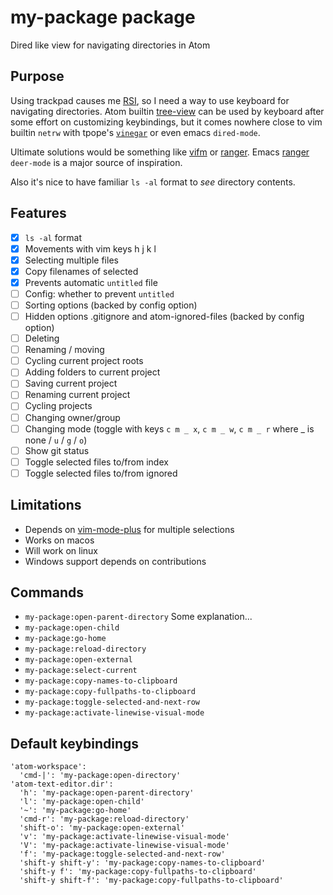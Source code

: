 # my-package package

Dired like view for navigating directories in Atom

## Purpose

Using trackpad causes me [RSI](https://en.wikipedia.org/wiki/Repetitive_strain_injury),
so I need a way to use keyboard for navigating directories.
Atom builtin [tree-view](https://github.com/atom/tree-view) can be used by keyboard
after some effort on customizing keybindings,
but it comes nowhere close to vim builtin
`netrw` with tpope's [`vinegar`](https://github.com/tpope/vim-vinegar)
or even emacs `dired-mode`.

Ultimate solutions would be something like [vifm](https://vifm.info/) or
[ranger](https://ranger.github.io/).
Emacs [ranger](https://github.com/ralesi/ranger.el) `deer-mode` is a major source of inspiration.

Also it's nice to have familiar `ls -al` format to _see_ directory contents.

## Features

- [x] `ls -al` format
- [x] Movements with vim keys h j k l
- [x] Selecting multiple files
- [x] Copy filenames of selected
- [x] Prevents automatic `untitled` file
- [ ] Config: whether to prevent `untitled`
- [ ] Sorting options (backed by config option)
- [ ] Hidden options .gitignore and atom-ignored-files (backed by config option)
- [ ] Deleting
- [ ] Renaming / moving
- [ ] Cycling current project roots
- [ ] Adding folders to current project
- [ ] Saving current project
- [ ] Renaming current project
- [ ] Cycling projects
- [ ] Changing owner/group
- [ ] Changing mode (toggle with keys `c m _ x`, `c m _ w`, `c m _ r` where \_ is none / `u` / `g` / `o`)
- [ ] Show git status
- [ ] Toggle selected files to/from index
- [ ] Toggle selected files to/from ignored

## Limitations

- Depends on [vim-mode-plus](https://github.com/t9md/atom-vim-mode-plus) for multiple selections
- Works on macos
- Will work on linux
- Windows support depends on contributions

## Commands

- `my-package:open-parent-directory`
   Some explanation...
- `my-package:open-child`
- `my-package:go-home`
- `my-package:reload-directory`
- `my-package:open-external`
- `my-package:select-current`
- `my-package:copy-names-to-clipboard`
- `my-package:copy-fullpaths-to-clipboard`
- `my-package:toggle-selected-and-next-row`
- `my-package:activate-linewise-visual-mode`

## Default keybindings

    'atom-workspace':
      'cmd-|': 'my-package:open-directory'
    'atom-text-editor.dir':
      'h': 'my-package:open-parent-directory'
      'l': 'my-package:open-child'
      '~': 'my-package:go-home'
      'cmd-r': 'my-package:reload-directory'
      'shift-o': 'my-package:open-external'
      'v': 'my-package:activate-linewise-visual-mode'
      'V': 'my-package:activate-linewise-visual-mode'
      'f': 'my-package:toggle-selected-and-next-row'
      'shift-y shift-y': 'my-package:copy-names-to-clipboard'
      'shift-y f': 'my-package:copy-fullpaths-to-clipboard'
      'shift-y shift-f': 'my-package:copy-fullpaths-to-clipboard'
